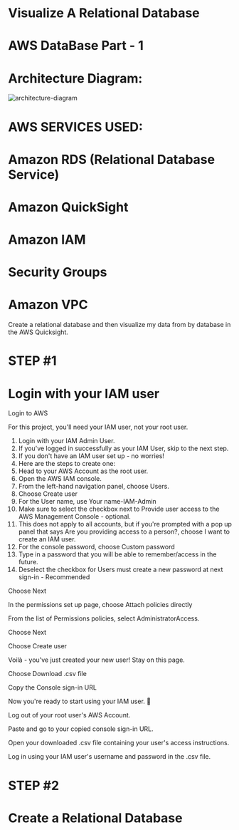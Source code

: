# Visualize A Relational Database

# AWS DataBase Part - 1

# Architecture Diagram:

![architecture-diagram](https://github.com/user-attachments/assets/9893af75-beae-471c-aa87-d068d6bcd4a3)

# AWS SERVICES USED:

# Amazon RDS (Relational Database Service)
# Amazon QuickSight
# Amazon IAM
# Security Groups
# Amazon VPC

Create a relational database and then visualize my data from by database in the AWS Quicksight.

# STEP #1

# Login with your IAM user

Login to AWS

For this project, you'll need your IAM user, not your root user.

1. Login with your IAM Admin User.
2. If you've logged in successfully as your IAM User, skip to the next step.
3. If you don't have an IAM user set up - no worries!
4. Here are the steps to create one:
5. Head to your AWS Account as the root user.
6. Open the AWS IAM console.
7. From the left-hand navigation panel, choose Users.
8. Choose Create user
9. For the User name, use Your name-IAM-Admin‍
10. Make sure to select the checkbox next to Provide user access to the AWS Management Console - optional.‍
11. This does not apply to all accounts, but if you're prompted with a pop up panel that says Are you providing access to a person?, choose I want to create an IAM user.
12. For the console password, choose Custom password 
13. Type in a password that you will be able to remember/access in the future.
14. Deselect the checkbox for Users must create a new password at next sign-in - Recommended

Choose Next 

In the permissions set up page, choose Attach policies directly

From the list of Permissions policies, select AdministratorAccess.

Choose Next

Choose Create user

Voilà - you've just created your new user! Stay on this page.


Choose Download .csv file

Copy the Console sign-in URL

Now you're ready to start using your IAM user. 🏁

Log out of your root user's AWS Account.

Paste and go to your copied console sign-in URL.

Open your downloaded .csv file containing your user's access instructions.

Log in using your IAM user's username and password in the .csv file.

# STEP #2

# Create a Relational Database
